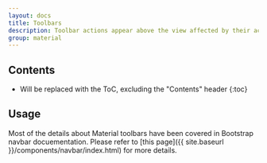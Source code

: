 ```yaml
---
layout: docs
title: Toolbars
description: Toolbar actions appear above the view affected by their actions.
group: material
---
```


## Contents

* Will be replaced with the ToC, excluding the "Contents" header
{:toc}

## Usage

Most of the details about Material toolbars have been covered in Bootstrap navbar docuementation. Please refer to [this page]({{ site.baseurl }}/components/navbar/index.html) for more details.
